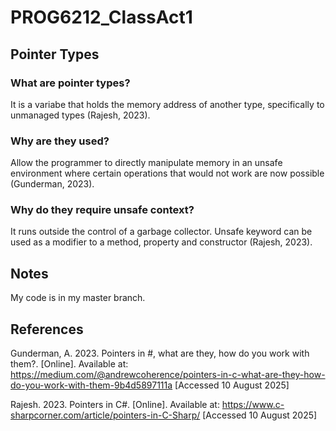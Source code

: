 # PROG6212_ClassAct1

## Pointer Types

### What are pointer types?
It is a variabe that holds the memory address of another type, specifically to unmanaged types (Rajesh, 2023).
### Why are they used?
Allow the programmer to directly manipulate memory in an unsafe environment where certain operations that would not work are now possible (Gunderman, 2023). 
### Why do they require unsafe context?
It runs outside the control of a garbage collector. Unsafe keyword can be used as a modifier to a method, property and constructor (Rajesh, 2023).

## Notes
My code is in my master branch. 

## References
Gunderman, A. 2023. Pointers in #, what are they, how do you work with them?. [Online]. Available at: https://medium.com/@andrewcoherence/pointers-in-c-what-are-they-how-do-you-work-with-them-9b4d5897111a [Accessed 10 August 2025]

Rajesh. 2023. Pointers in C#. [Online]. Available at: https://www.c-sharpcorner.com/article/pointers-in-C-Sharp/ [Accessed 10 August 2025]
